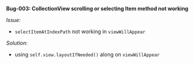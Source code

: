 **Bug-003: CollectionView scrolling or selecting Item method not working**

_Issue:_
- `selectItemAtIndexPath` not working in `viewWillAppear`

_Solution:_
- using `self.view.layoutIfNeeded()` along on `viewWillAppear`
